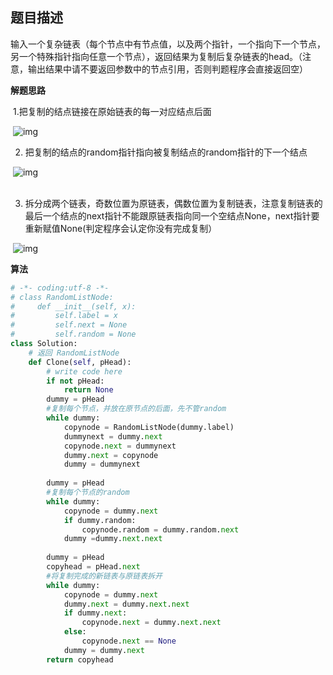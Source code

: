 ##   题目描述

输入一个复杂链表（每个节点中有节点值，以及两个指针，一个指向下一个节点，另一个特殊指针指向任意一个节点），返回结果为复制后复杂链表的head。（注意，输出结果中请不要返回参数中的节点引用，否则判题程序会直接返回空） 



**解题思路**  

​    1.把复制的结点链接在原始链表的每一对应结点后面

​          ![img](https://uploadfiles.nowcoder.com/images/20160726/737942_1469488971641_84B136C6E4052690517046794A4F80B0)     


2. 把复制的结点的random指针指向被复制结点的random指针的下一个结点

​        ![img](https://uploadfiles.nowcoder.com/images/20160726/737942_1469488996797_F052D5F977FA4E843FE926BA3200084A)     
​    

3. 拆分成两个链表，奇数位置为原链表，偶数位置为复制链表，注意复制链表的最后一个结点的next指针不能跟原链表指向同一个空结点None，next指针要重新赋值None(判定程序会认定你没有完成复制）
       

​       ![img](https://uploadfiles.nowcoder.com/images/20160726/737942_1469489231960_95E2453212A43966E21F1ABC09A80999) 

  

**算法** 

```python
# -*- coding:utf-8 -*-
# class RandomListNode:
#     def __init__(self, x):
#         self.label = x
#         self.next = None
#         self.random = None
class Solution:
    # 返回 RandomListNode
    def Clone(self, pHead):
        # write code here
        if not pHead:
            return None
        dummy = pHead
        #复制每个节点，并放在原节点的后面，先不管random
        while dummy:
            copynode = RandomListNode(dummy.label)
            dummynext = dummy.next
            copynode.next = dummynext
            dummy.next = copynode
            dummy = dummynext
            
        dummy = pHead
        #复制每个节点的random
        while dummy:
            copynode = dummy.next
            if dummy.random:
                copynode.random = dummy.random.next
            dummy =dummy.next.next
        
        dummy = pHead
        copyhead = pHead.next 
        #将复制完成的新链表与原链表拆开
        while dummy:
            copynode = dummy.next
            dummy.next = dummy.next.next
            if dummy.next:
                copynode.next = dummy.next.next
            else:
                copynode.next == None
            dummy = dummy.next
        return copyhead
```

